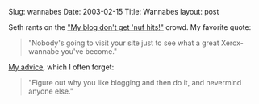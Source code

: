 Slug: wannabes
Date: 2003-02-15
Title: Wannabes
layout: post

Seth rants on the <a href="http://www.truerwords.net/2874">&quot;My blog don&#39;t get &#39;nuf hits!&quot;</a> crowd. My favorite quote:

<blockquote>&quot;Nobody&#39;s going to visit your site just to see what a great Xerox-wannabe you&#39;ve become.&quot;</blockquote>

<a href="http://www.truerwords.net/2875">My advice</a>, which I often forget:

<blockquote>&quot;Figure out why you like blogging and then do it, and nevermind anyone else.&quot;</blockquote>
